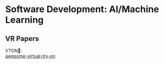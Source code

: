 # Software Development: AI/Machine Learning

## VR Papers

VTON💩:  
[awesome-virtual-try-on](https://github.com/minar09/awesome-virtual-try-on)
